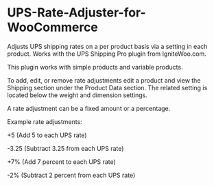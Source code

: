 # UPS-Rate-Adjuster-for-WooCommerce

Adjusts UPS shipping rates on a per product basis via a setting in each product. Works with the UPS Shipping Pro plugin from IgniteWoo.com.

This plugin works with simple products and variable products. 

To add, edit, or remove rate adjustments edit a product and view the Shipping section under the Product Data section. The related setting is located below the weight and dimension settings.

A rate adjustment can be a fixed amount or a percentage. 

Example rate adjustments:

+5 (Add 5 to each UPS rate)

-3.25 (Subtract 3.25 from each UPS rate)

+7% (Add 7 percent to each UPS rate)

-2% (Subtract 2 percent from each UPS rate)
